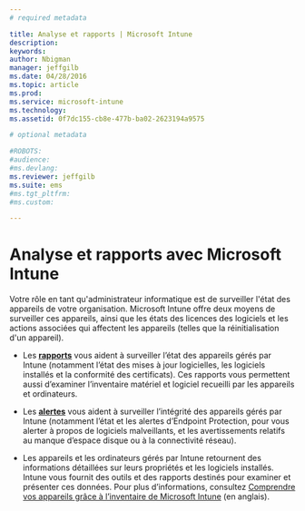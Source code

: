 ```yaml
---
# required metadata

title: Analyse et rapports | Microsoft Intune
description:
keywords:
author: Nbigman
manager: jeffgilb
ms.date: 04/28/2016
ms.topic: article
ms.prod:
ms.service: microsoft-intune
ms.technology:
ms.assetid: 0f7dc155-cb8e-477b-ba02-2623194a9575

# optional metadata

#ROBOTS:
#audience:
#ms.devlang:
ms.reviewer: jeffgilb
ms.suite: ems
#ms.tgt_pltfrm:
#ms.custom:

---
```


# Analyse et rapports avec Microsoft Intune
Votre rôle en tant qu'administrateur informatique est de surveiller l'état des appareils de votre organisation. Microsoft Intune offre deux moyens de surveiller ces appareils, ainsi que les états des licences des logiciels et les actions associées qui affectent les appareils (telles que la réinitialisation d'un appareil).

-   Les **[rapports](understand-microsoft-intune-operations-by-using-reports.md)** vous aident à surveiller l’état des appareils gérés par Intune (notamment l’état des mises à jour logicielles, les logiciels installés et la conformité des certificats). 
     Ces rapports vous permettent aussi d’examiner l’inventaire matériel et logiciel recueilli par les appareils et ordinateurs.

-   Les **[alertes](get-notified-by-microsoft-intune-alerts.md)** vous aident à surveiller l’intégrité des appareils gérés par Intune (notamment l’état et les alertes d’Endpoint Protection, pour vous alerter à propos de logiciels malveillants, et les avertissements relatifs au manque d’espace disque ou à la connectivité réseau).

-   Les appareils et les ordinateurs gérés par Intune retournent des informations détaillées sur leurs propriétés et les logiciels installés.  Intune vous fournit des outils et des rapports destinés pour examiner et présenter ces données. Pour plus d’informations, consultez [Comprendre vos appareils grâce à l’inventaire de Microsoft Intune](understand-your-devices-with-inventory-in-microsoft-intune.md) (en anglais).



<!--HONumber=May16_HO1-->



